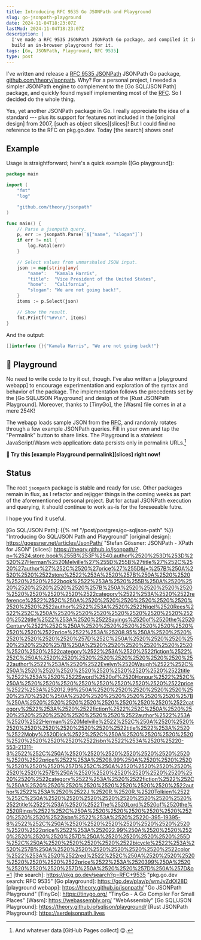 ```yaml
---
title: Introducing RFC 9535 Go JSONPath and Playground
slug: go-jsonpath-playground
date: 2024-11-04T18:23:07Z
lastMod: 2024-11-04T18:23:07Z
description: |
  I've made a RFC 9535 JSONPath JSONPath Go package, and compiled it into Wasm to
  build an in-browser playground for it.
tags: [Go, JSONPath, Playground, RFC 9535]
type: post
---
```


I've written and release a [RFC 9535 JSONPath][RFC] JSONPath Go package,
[github.com/theory/jsonpath]. Why? For a personal project, I needed a simpler
JSONPath engine to complement to the [Go SQL/JSON Path] package, and quickly
found myself implementing most of the [RFC]. So I decided do the whole thing.

Yes, yet another JSONPath package in Go. I really appreciate the idea of a
standard --- plus its support for features not included in the [original
design] from 2007, [such as object slices][slices]! But I could find no
reference to the RFC on pkg.go.dev. Today [the search] shows one!

Example
-------

Usage is straightforward; here's a quick example ([Go playground]):

``` go
package main

import (
	"fmt"
	"log"

	"github.com/theory/jsonpath"
)

func main() {
	// Parse a jsonpath query.
	p, err := jsonpath.Parse(`$["name", "slogan"]`)
	if err != nil {
		log.Fatal(err)
	}

	// Select values from unmarshaled JSON input.
	json := map[string]any{
		"name":   "Kamala Harris",
		"title":  "Vice President of the United States",
		"home":   "California",
		"slogan": "We are not going back!",
	}
	items := p.Select(json)

	// Show the result.
	fmt.Printf("%#v\n", items)
}
```

And the output:

```go
[]interface {}{"Kamala Harris", "We are not going back!"}
```

🛝 Playground
-------------

No need to write code to try it out, though. I've also written a [playground
webapp] to encourage experimentation and exploration of the syntax and
behavior of the package. The implementation follows the precedents set by the
[Go SQL/JSON Playground] and design of the [Rust JSONPath Playground].
Moreover, thanks to [TinyGo], the [Wasm] file comes in at a mere 254K!

The webapp loads sample JSON from the [RFC], and randomly rotates through a
few example JSONPath queries. Fill in your own and tap the "Permalink" button
to share links. The Playground is a *stateless* JavaScript/Wasm web
application: data persists only in permalink URLs.[^github]

**🛝 Try this [example Playground permalink][slices] right now!**

Status
------

The root `jsonpath` package is stable and ready for use. Other packages remain
in flux, as I refactor and rejigger things in the coming weeks as part of the
aforementioned personal project. But for actual JSONPath execution and
querying, it should continue to work as-is for the foreseeable futre.

I hope you find it useful.

  [^github]: And whatever data [GitHub Pages collect] 😔.

  [RFC]: https://www.rfc-editor.org/rfc/rfc9535.html
    "RFC 9535 JSONPath: Query Expressions for JSON"
  [github.com/theory/jsonpath]: https://pkg.go.dev/github.com/theory/jsonpath
  [Go SQL/JSON Path]: {{% ref "/post/postgres/go-sqljson-path" %}}
    "Introducing Go SQL/JSON Path and Playground"
  [original design]: https://goessner.net/articles/JsonPath/
    "Stefan Gössner: JSONPath - XPath for JSON"
  [slices]: https://theory.github.io/jsonpath/?p=%2524.store.book%255B%253F%2540.author%2520%253D%253D%2520%27Herman%2520Melville%27%255D%255B%27title%27%252C%2520%27author%27%252C%2520%27price%27%255D&j=%257B%250A%2520%2520%2522store%2522%253A%2520%257B%250A%2520%2520%2520%2520%2522book%2522%253A%2520%255B%250A%2520%2520%2520%2520%2520%2520%257B%250A%2520%2520%2520%2520%2520%2520%2520%2520%2522category%2522%253A%2520%2522reference%2522%252C%250A%2520%2520%2520%2520%2520%2520%2520%2520%2522author%2522%253A%2520%2522Nigel%2520Rees%2522%252C%250A%2520%2520%2520%2520%2520%2520%2520%2520%2522title%2522%253A%2520%2522Sayings%2520of%2520the%2520Century%2522%252C%250A%2520%2520%2520%2520%2520%2520%2520%2520%2522price%2522%253A%25208.95%250A%2520%2520%2520%2520%2520%2520%257D%252C%250A%2520%2520%2520%2520%2520%2520%257B%250A%2520%2520%2520%2520%2520%2520%2520%2520%2522category%2522%253A%2520%2522fiction%2522%252C%250A%2520%2520%2520%2520%2520%2520%2520%2520%2522author%2522%253A%2520%2522Evelyn%2520Waugh%2522%252C%250A%2520%2520%2520%2520%2520%2520%2520%2520%2522title%2522%253A%2520%2522Sword%2520of%2520Honour%2522%252C%250A%2520%2520%2520%2520%2520%2520%2520%2520%2522price%2522%253A%252012.99%250A%2520%2520%2520%2520%2520%2520%257D%252C%250A%2520%2520%2520%2520%2520%2520%257B%250A%2520%2520%2520%2520%2520%2520%2520%2520%2522category%2522%253A%2520%2522fiction%2522%252C%250A%2520%2520%2520%2520%2520%2520%2520%2520%2522author%2522%253A%2520%2522Herman%2520Melville%2522%252C%250A%2520%2520%2520%2520%2520%2520%2520%2520%2522title%2522%253A%2520%2522Moby%2520Dick%2522%252C%250A%2520%2520%2520%2520%2520%2520%2520%2520%2522isbn%2522%253A%2520%25220-553-21311-3%2522%252C%250A%2520%2520%2520%2520%2520%2520%2520%2520%2522price%2522%253A%25208.99%250A%2520%2520%2520%2520%2520%2520%257D%252C%250A%2520%2520%2520%2520%2520%2520%257B%250A%2520%2520%2520%2520%2520%2520%2520%2520%2522category%2522%253A%2520%2522fiction%2522%252C%250A%2520%2520%2520%2520%2520%2520%2520%2520%2522author%2522%253A%2520%2522J.%2520R.%2520R.%2520Tolkien%2522%252C%250A%2520%2520%2520%2520%2520%2520%2520%2520%2522title%2522%253A%2520%2522The%2520Lord%2520of%2520the%2520Rings%2522%252C%250A%2520%2520%2520%2520%2520%2520%2520%2520%2522isbn%2522%253A%2520%25220-395-19395-8%2522%252C%250A%2520%2520%2520%2520%2520%2520%2520%2520%2522price%2522%253A%252022.99%250A%2520%2520%2520%2520%2520%2520%257D%250A%2520%2520%2520%2520%255D%252C%250A%2520%2520%2520%2520%2522bicycle%2522%253A%2520%257B%250A%2520%2520%2520%2520%2520%2520%2522color%2522%253A%2520%2522red%2522%252C%250A%2520%2520%2520%2520%2520%2520%2522price%2522%253A%2520399%250A%2520%2520%2520%2520%257D%250A%2520%2520%257D%250A%257D&o=1
  [the search]: https://pkg.go.dev/search?q=RFC+9535 "pkg.go.dev search: RFC 9535"
  [Go playground]: https://go.dev/play/p/wmJvZdOl28D
  [playground webapp]: https://theory.github.io/jsonpath/ "Go JSONPath Playground"
  [TinyGo]: https://tinygo.org/ "TinyGo - A Go Compiler For Small Places"
  [Wasm]: https://webassembly.org/ "WebAssembly"
  [Go SQL/JSON Playground]: https://theory.github.io/sqljson/playground/
  [Rust JSONPath Playground]: https://serdejsonpath.lives
